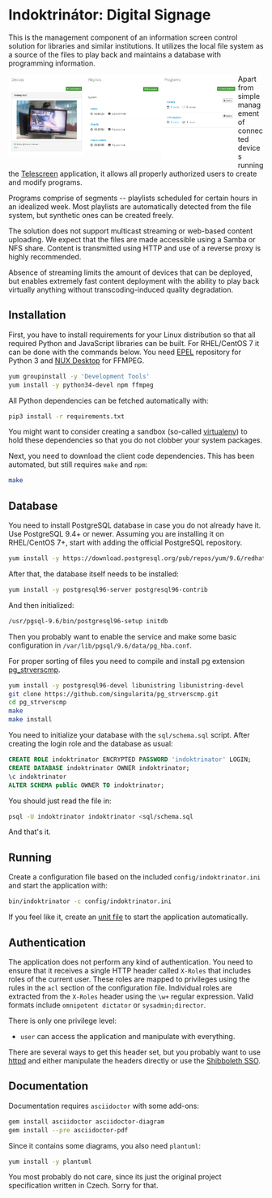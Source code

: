 # Indoktrinátor: Digital Signage

This is the management component of an information screen control solution for libraries and similar institutions. It utilizes the local file system as a source of the files to play back and maintains a database with programming information.

<img alt="Screenshot: Devices" src="doc/screenshots/devices.png" align="left" width="30%"/>
<img alt="Screenshot: Playlists" src="doc/screenshots/playlists.png" align="left" width="30%"/>
<img alt="Screenshot: Programs" src="doc/screenshots/programs.png" align="left" width="30%"/>

Apart from simple management of connected devices running the [Telescreen][] application, it allows all properly authorized users to create and modify programs.

Programs comprise of segments -- playlists scheduled for certain hours in an idealized week. Most playlists are automatically detected from the file system, but synthetic ones can be created freely.

The solution does not support multicast streaming or web-based content uploading. We expect that the files are made accessible using a Samba or NFS share. Content is transmitted using HTTP and use of a reverse proxy is highly recommended.

Absence of streaming limits the amount of devices that can be deployed, but enables extremely fast content deployment with the ability to play back virtually anything without transcoding-induced quality degradation.


## Installation

First, you have to install requirements for your Linux distribution so that all required Python and JavaScript libraries can be built. For RHEL/CentOS 7 it can be done with the commands below. You need [EPEL][] repository for Python 3 and [NUX Desktop][] for FFMPEG.

```sh
yum groupinstall -y 'Development Tools'
yum install -y python34-devel npm ffmpeg
```

All Python dependencies can be fetched automatically with:

```sh
pip3 install -r requirements.txt
```

You might want to consider creating a sandbox (so-called [virtualenv][]) to hold these dependencies so that you do not clobber your system packages.

Next, you need to download the client code dependencies. This has been automated, but still requires `make` and `npm`:

```sh
make
```


## Database

You need to install PostgreSQL database in case you do not already have it. Use PostgreSQL 9.4+ or newer. Assuming you are installing it on RHEL/CentOS 7+, start with adding the official PostgreSQL repository.

```sh
yum install -y https://download.postgresql.org/pub/repos/yum/9.6/redhat/rhel-7-x86_64/pgdg-redhat96-9.6-3.noarch.rpm
```

After that, the database itself needs to be installed:

```sh
yum install -y postgresql96-server postgresql96-contrib
```

And then initialized:

```sh
/usr/pgsql-9.6/bin/postgresql96-setup initdb
```

Then you probably want to enable the service and make some basic configuration in `/var/lib/pgsql/9.6/data/pg_hba.conf`.

For proper sorting of files you need to compile and install pg extension [pg_strverscmp][].

```sh
yum install -y postgresql96-devel libunistring libunistring-devel
git clone https://github.com/singularita/pg_strverscmp.git
cd pg_strverscmp
make
make install
```

You need to initialize your database with the `sql/schema.sql` script. After creating the login role and the database as usual:

```sql
CREATE ROLE indoktrinator ENCRYPTED PASSWORD 'indoktrinator' LOGIN;
CREATE DATABASE indoktrinator OWNER indoktrinator;
\c indoktrinator
ALTER SCHEMA public OWNER TO indoktrinator;
```

You should just read the file in:

```sh
psql -U indoktrinator indoktrinator <sql/schema.sql
```

And that's it.


## Running

Create a configuration file based on the included `config/indoktrinator.ini` and start the application with:

```sh
bin/indoktrinator -c config/indoktrinator.ini
```

If you feel like it, create an [unit file][] to start the application automatically.


## Authentication

The application does not perform any kind of authentication. You need to ensure that it receives a single HTTP header called `X-Roles` that includes roles of the current user. These roles are mapped to privileges using the rules in the `acl` section of the configuration file. Individual roles are extracted from the `X-Roles` header using the `\w+` regular expression. Valid formats include `omnipotent dictator` or `sysadmin;director`.

There is only one privilege level:

- `user` can access the application and manipulate with everything.

There are several ways to get this header set, but you probably want to use [httpd][] and either manipulate the headers directly or use the [Shibboleth SSO][].


## Documentation

Documentation requires `asciidoctor` with some add-ons:

```sh
gem install asciidoctor asciidoctor-diagram
gem install --pre asciidoctor-pdf
```

Since it contains some diagrams, you also need `plantuml`:

```sh
yum install -y plantuml
```

You most probably do not care, since its just the original project specification written in Czech. Sorry for that.


[PostgreSQL]: http://www.postgresql.org/
[Python 3]: https://en.wikipedia.org/wiki/History_of_Python#Version_3.0
[Twisted]: https://twistedmatrix.com/trac/
[virtualenv]: http://docs.python-guide.org/en/latest/dev/virtualenvs/
[unit file]: https://access.redhat.com/documentation/en-US/Red_Hat_Enterprise_Linux/7/html/System_Administrators_Guide/sect-Managing_Services_with_systemd-Unit_Files.html
[httpd]: https://httpd.apache.org/docs/2.4/
[Shibboleth SSO]: https://shibboleth.net/
[Telescreen]: http://github.com/techlib/telescreen/
[EPEL]: https://fedoraproject.org/wiki/EPEL
[NUX Desktop]: https://li.nux.ro/repos.html
[pg_strverscmp]: https://github.com/singularita/pg_strverscmp
